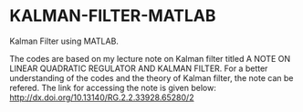# KALMAN-FILTER-MATLAB
Kalman Filter using MATLAB.

The codes are based on my lecture note on Kalman filter titled A NOTE ON LINEAR QUADRATIC REGULATOR AND KALMAN FILTER. 
For a better understanding of the codes and the theory of Kalman filter, the note can be refered. The link for accessing the note is given below:
http://dx.doi.org/10.13140/RG.2.2.33928.65280/2
